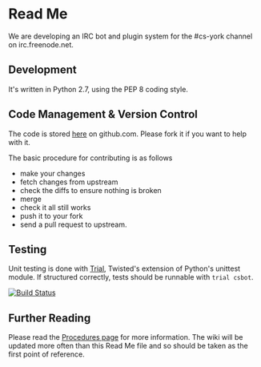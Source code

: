 # Read Me #

We are developing an IRC bot and plugin system for the #cs-york channel on irc.freenode.net.

## Development ##
It's written in Python 2.7, using the PEP 8 coding style.

## Code Management & Version Control ##
The code is stored [here](http://github.com/csyork/csbot/) on github.com. Please fork it if you want to help with it.

The basic procedure for contributing is as follows

- make your changes
- fetch changes from upstream
- check the diffs to ensure nothing is broken
- merge
- check it all still works
- push it to your fork
- send a pull request to upstream.

## Testing ##

Unit testing is done with [Trial](http://twistedmatrix.com/documents/current/core/howto/trial.html), 
Twisted's extension of Python's unittest module.  If structured correctly, tests should be runnable 
with `trial csbot`.

[![Build Status](https://secure.travis-ci.org/csyork/csbot.png)](http://travis-ci.org/csyork/csbot)

## Further Reading ##
Please read the [Procedures page](https://github.com/csyork/csbot/wiki/Procedure) for more information. The wiki will be updated more often than this Read Me file and so should be taken as the first point of reference.
